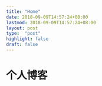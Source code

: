 ```yaml
---
title: "Home"
date: 2018-09-09T14:57:24+08:00
lastmod: 2018-09-09T14:57:24+08:00
layout: post
type:  "post"
highlight: false
draft: false
---
```


# 个人博客
